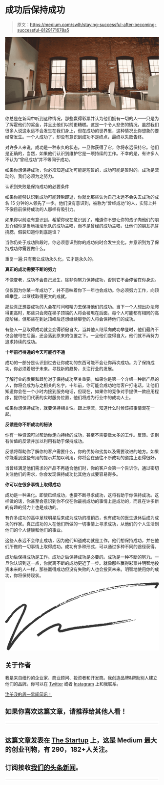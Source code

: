 # 成功后保持成功

> 原文：<https://medium.com/swlh/staying-successful-after-becoming-successful-8129171678a5>

![](img/f370c08671a414da0878c77299ffd16b.png)

你总是在新闻中听到这种情况，那些赢得彩票并认为他们拥有一切的人——只是为了挥霍他们的奖金，并且比他们以前更糟糕。这是一个令人悲伤的情况，虽然我们很多人说这永远不会发生在我们身上，但在成功的世界里，这种情况比你想象的要经常发生。一个人成功了，却没有意识到成功不是终点，最终以失败告终。

对许多人来说，成功是一种永久的状态。一旦你获得了它，你将永远保持它。他们是正确的，当然，如果他们认识到维护它是一项持续的工作。不幸的是，有许多人不认为“曾经成功”并不等同于成功。

如果你想保持成功，你必须知道成功可能是短暂的，成功可能是暂时的。成功是流动的，我们必须为之努力。

认识到失败是保持成功的必要条件

如果你能够认识到成功可能转瞬即逝，你就比那些认为自己永远不会失去成功的成名 15 分钟的人领先了一步。他们没有意识到，被称为“曾经成功”的人，实际上并不像目前保持成功的人那样有吸引力。

如果你以前没有意识到，希望你现在意识到了。难道你不想让你的孩子向他们的朋友介绍你是当地摇滚乐队的成功主唱，而不是曾经的成功主唱，让他们的朋友抓耳挠腮，假装知道你到底是谁？

当你仍处于成功阶段时，你必须意识到你的成功何时会发生变化，并意识到为了保持成功你需要做什么。

重复一遍:只有我让成功永久化，它才是永久的。

**真正的成功需要不断的努力**

不像变老，成功不会自己发生，除非你努力保持成功，否则它不会停留在你身边。

仅仅因为你某一年成功了，并不意味着你下一年也会成功。你必须努力工作，向顶峰攀登，以继续取得更大的成就。

那些真正想要成功的人会花时间和精力去保持他们的成功。当下一个人想出办法爬得更高时，那些只会爬在梯子顶端的人将会被甩在后面。每个人可能都有相同的高度阶梯，但那些在到达顶峰后还想继续攀登的人将会保持他们的成功。

有些人一旦取得成功就会变得骄傲自大，当其他人继续向成功攀登时，他们最终不仅会被甩在后面，还会落到原来的位置之下。一旦他们变得自大，他们就不再努力追求持续的成功。

**十年前行得通的今天可能行不通**

成功的一部分是认识到过去让你成功的东西可能不会让你再次成功。为了保持成功，你必须着眼于未来。寻找新的趋势，关注行业的发展。

了解行业的发展和趋势对于保持成功至关重要。如果你是第一个介绍一种新产品的人，你将会成为与之相关的名字。十年前，你可能会成功地给客户打电话，让他们知道你会在一个小时内接到服务电话，但现在，如果你的竞争对手提供一款应用程序，提供他们代表的实时服务位置，他们将成为行业中的成功人士。

如果你想保持成功，就要保持相关性。跟上潮流，知道什么时候该把事情混在一起。

**反馈是你不断成功的秘诀**

你有一种资源可以帮助你走向持续的成功，甚至不需要做太多的工作。反馈。识别有价值的反馈并加以利用有助于保持成功。

反馈将帮助你了解你的客户需要什么，你的优势和劣势以及需要改进的地方。如果你能看到这些有用的提示并加以利用，你将会在通往不断成功的道路上走得很好。

当曾经满足他们需求的产品不再适合他们时，你的客户会第一个告诉你，通过密切关注他们的需求，你会发现保持成功比其他方式要容易得多。

**你可以在很多事情上取得成功**

成功是一种进化。即使已经成功，也要不断寻求成功，这将有助于你保持成功。这样做的话，你甚至会意识到你不仅在你最初成功的事情上是成功的，而且在许多新的有趣的努力上也是成功的。

有许多成功的高中足球明星后来成为成功的推销员，也有成功的医生退休后成为成功的作家。真正成功的人在他们所做的一切事情上寻求成功，从他们的个人生活到他们的个人健康和他们的事业。

这些人永远不会停止成功，因为他们知道成功就是工作。他们想保持成功，并在他们所做的一切事情上取得成功。成功有多种形式，可以通过多种不同的途径获得。

成功后保持成功是工作。成功之后保持成功是必要的。成功是一种不断的努力。一旦你认识到这一点，你就离不断的成功更近了一步。就像那些赢得彩票并明智地投资未来的人一样，那些赢得成功但没有失败的人也会投资未来。明智地使用你的成功，你将保持现状。

![](img/385caab865cb5b0f5a9baf8cea00782e.png)

## 关于作者

我是来自纽约的企业家、商业顾问、投资者和开发商。我创造品牌&帮助别人建立他们的品牌。你可以在 [Twitter](http://twitter.com/vinnygaliano) 或者 [Instagram](http://instagram.com/vinnygaliano) 上和我联系。

[注册我的周一早间简讯！](http://vinnygaliano.com)

## 如果你喜欢这篇文章，请推荐给其他人看！

![](img/731acf26f5d44fdc58d99a6388fe935d.png)

## 这篇文章发表在 [The Startup](https://medium.com/swlh) 上，这是 Medium 最大的创业刊物，有 290，182+人关注。

## 订阅接收[我们的头条新闻](http://growthsupply.com/the-startup-newsletter/)。

![](img/731acf26f5d44fdc58d99a6388fe935d.png)